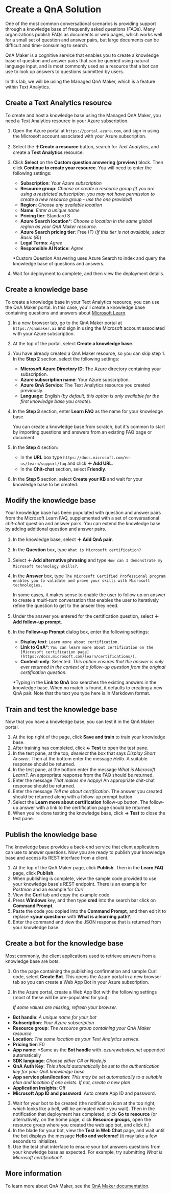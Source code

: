 # Create a QnA Solution

One of the most common conversational scenarios is providing support through a knowledge base of frequently asked questions (FAQs). Many organizations publish FAQs as documents or web pages, which works well for a small set of question and answer pairs, but large documents can be difficult and time-consuming to search.

QnA Maker is a cognitive service that enables you to create a knowledge base of question and answer pairs that can be queried using natural language input, and is most commonly used as a resource that a bot can use to look up answers to questions submitted by users.

In this lab, we will be using the Managed QnA Maker, which is a feature within Text Analytics. 

## Create a Text Analytics resource 

To create and host a knowledge base using the Managed QnA Maker, you need a Text Analytics resource in your Azure subscription.

1. Open the Azure portal at `https://portal.azure.com`, and sign in using the Microsoft account associated with your Azure subscription.
2. Select the **&#65291;Create a resource** button, search for *Text Analytics*, and create a **Text Analytics** resource. 
3. Click **Select** on the **Custom question answering (preview)** block. Then click **Continue to create your resource**. You will need to enter the following settings:
    
    - **Subscription**: *Your Azure subscription*
    - **Resource group**: *Choose or create a resource group (if you are using a restricted subscription, you may not have permission to create a new resource group - use the one provided)*
    - **Region**: *Choose any available location*
    - **Name**: *Enter a unique name*
    - **Pricing tier**: Standard S
    - **Azure Search location**\*: *Choose a location in the same global region as your QnA Maker resource*.
    - **Azure Search pricing tier**: Free (F) (*If this tier is not available, select Basic (B)*)
    - **Legal Terms**: _Agree_ 
    - **Responsible AI Notice**: _Agree_
    
    \*Custom Question Answering uses Azure Search to index and query the knowledge base of questions and answers.

4. Wait for deployment to complete, and then view the deployment details.

## Create a knowledge base

To create a knowledge base in your Text Analytics resource, you can use the QnA Maker portal. In this case, you'll create a knowledge base containing questions and answers about [Microsoft Learn](https://docs.microsoft.com/learn).

1. In a new browser tab, go to the QnA Maker portal at `https://qnamaker.ai` and sign in using the Microsoft account associated with your Azure subscription.
2. At the top of the portal, select **Create a knowledge base**.
3. You have already created a QnA Maker resource, so you can skip step 1. In the **Step 2** section, select the following settings:
    - **Microsoft Azure Directory ID**: The Azure directory containing your subscription.
    - **Azure subscription name**: Your Azure subscription.
    - **Azure QnA Service**: The Text Analytics resource you created previously.
    - **Language**: English (*by default, this option is only available for the first knowledge base you create*).
4. In the **Step 3** section, enter **Learn FAQ** as the name for your knowledge base.

    You can create a knowledge base from scratch, but it's common to start by importing questions and answers from an existing FAQ page or document.

5. In the **Step 4** section:
    - In the **URL** box type `https://docs.microsoft.com/en-us/learn/support/faq` and click **&#65291; Add URL**.
    - In the **Chit-chat** section, select **Friendly**.
6. In the **Step 5** section, select **Create your KB** and wait for your knowledge base to be created.

## Modify the knowledge base

Your knowledge base has been populated with question and answer pairs from the Microsoft Learn FAQ, supplemented with a set of conversational *chit-chat* question  and answer pairs. You can extend the knowledge base by adding additional question and answer pairs.

1. In the knowledge base, select **&#65291; Add QnA pair**.
2. In the **Question** box, type `What is Microsoft certification?`
3. Select **&#65291; Add alternative phrasing** and type `How can I demonstrate my Microsoft technology skills?`.
4. In the **Answer** box, type `The Microsoft Certified Professional program enables you to validate and prove your skills with Microsoft technologies.`

    In some cases, it makes sense to enable the user to follow up on answer to create a *multi-turn* conversation that enables the user to iteratively refine the question to get to the anseer they need.

5. Under the answer you entered for the certification question, select **&#65291; Add follow-up prompt**.
6. In the **Follow-up Prompt** dialog box, enter the following settings:
    - **Display text**: `Learn more about certification.`
    - **Link to QnA**\*: `You can learn more about certification on the [Microsoft certification page](https://docs.microsoft.com/learn/certifications/).`
    - **Context-only**: Selected. *This option ensures that the answer is only ever returned in the context of a follow-up question from the original certification question.*

    \*Typing in the **Link to QnA** box searches the existing answers in the knowledge base. When no match is found, it defaults to creating a new QnA pair. Note that the text you type here is in Markdown format.

## Train and test the knowledge base

Now that you have a knowledge base, you can test it in the QnA Maker portal.

1. At the top right of the page, click **Save and train** to train your knowledge base.
2. After training has completed, click **&larr; Test** to open the test pane.
3. In the test pane, at the top, *deselect* the box that says *Display Short Answer*. Then at the bottom enter the message *Hello*. A suitable response should be returned.
4. In the test pane, at the bottom enter the message *What is Microsoft Learn?*. An appropriate response from the FAQ should be returned.
5. Enter the message *That makes me happy!* An appropriate chit-chat response should be returned.
6. Enter the message *Tell me about certification*. The answer you created should be returned along with a follow-up prompt button.
7. Select the **Learn more about certification** follow-up button. The follow-up answer with a link to the certification page should be returned.
8. When you're done testing the knowledge base, click **&rarr; Test** to close the test pane.

## Publish the knowledge base

The knowledge base provides a back-end service that client applications can use to answer questions. Now you are ready to publish your knowledge base and access its REST interface from a client.

1. At the top of the QnA Maker page, click **Publish**. Then in the **Learn FAQ** page, click **Publish**.
2. When publishing is complete, view the sample code provided to use your knowledge base's REST endpoint. There is an example for *Postman* and an example for *Curl*.
3. View the **Curl** tab and copy the example code.
4. Press **Windows** key, and then type **cmd** into the search bar click on **Command Prompt**.
5. Paste the code you copied into the **Command Prompt**, and then edit it to replace **&lt;your question&gt;** with **What is a learning path?**.
6. Enter the command and view the JSON response that is returned from your knowledge base.

## Create a bot for the knowledge base

Most commonly, the client applications used to retrieve answers from a knowledge base are bots.

1. On the page containing the publishing confirmation and sample Curl code, select **Create Bot**. This opens the Azure portal in a new browser tab so you can create a Web App Bot in your Azure subscription.
2. In the Azure portal, create a Web App Bot with the following settings (most of these will be pre-populated for you):

    *If some values are missing, refresh your browser.*  

  - **Bot handle**: *A unique name for your bot*
  - **Subscription**: *Your Azure subscription*
  - **Resource group**: *The resource group containing your QnA Maker resource*
  - **Location**: *The same location as your Text Analytics service*.
  - **Pricing tier**: F0
  - **App name**: *Same as the **Bot handle** with *.azurewebsites.net* appended automatically
  - **SDK language**: *Choose either C# or Node.js*
  - **QnA Auth Key**: *This should automatically be set to the authentication key for your QnA knowledge base*
  - **App service plan/location**: *This may be set automatically to a suitable plan and location if one exists. If not, create a new plan*
  - **Application Insights**: Off
  - **Microsoft App ID and password**: Auto create App ID and password.
3. Wait for your bot to be created (the notification icon at the top right, which looks like a bell, will be animated while you wait). Then in the notification that deployment has completed, click **Go to resource** (or alternatively, on the home page, click **Resource groups**, open the resource group where you created the web app bot, and click it.)
4. In the blade for your bot, view the **Test in Web Chat** page, and wait until the bot displays the message **Hello and welcome!** (it may take a few seconds to initialize).
5. Use the test chat interface to ensure your bot answers questions from your knowledge base as expected. For example, try submitting *What is Microsoft certification?*.

## More information

To learn more about QnA Maker, see the [QnA Maker documentation](https://docs.microsoft.com/azure/cognitive-services/qnamaker/).
